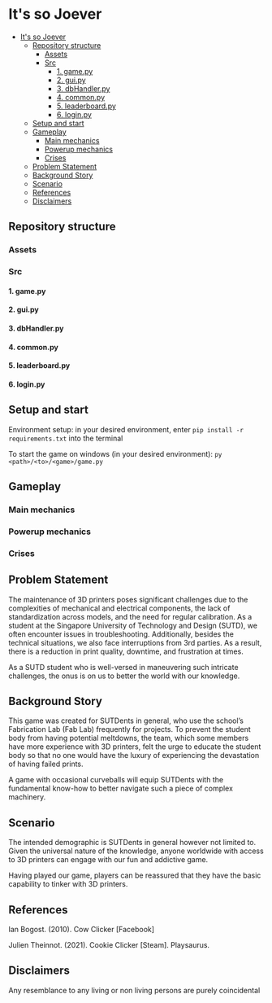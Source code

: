 # It's so Joever
- [It's so Joever](#its-so-joever)
  - [Repository structure](#repository-structure)
    - [Assets](#assets)
    - [Src](#src)
      - [1. game.py](#1-gamepy)
      - [2. gui.py](#2-guipy)
      - [3. dbHandler.py](#3-dbhandlerpy)
      - [4. common.py](#4-commonpy)
      - [5. leaderboard.py](#5-leaderboardpy)
      - [6. login.py](#6-loginpy)
  - [Setup and start](#setup-and-start)
  - [Gameplay](#gameplay)
    - [Main mechanics](#main-mechanics)
    - [Powerup mechanics](#powerup-mechanics)
    - [Crises](#crises)
  - [Problem Statement](#problem-statement)
  - [Background Story](#background-story)
  - [Scenario](#scenario)
  - [References](#references)
  - [Disclaimers](#disclaimers)

## Repository structure

### Assets

### Src
#### 1. game.py
#### 2. gui.py
#### 3. dbHandler.py
#### 4. common.py
#### 5. leaderboard.py
#### 6. login.py


## Setup and start
Environment setup: in your desired environment, enter
`pip install -r requirements.txt`
into the terminal

To start the game on windows (in your desired environment): `py <path>/<to>/<game>/game.py`

## Gameplay
### Main mechanics
### Powerup mechanics
### Crises
## Problem Statement
The maintenance of 3D printers poses significant challenges due to the complexities of mechanical and electrical components, the lack of standardization across models, and the need for regular calibration. As a student at the Singapore University of Technology and Design (SUTD), we often encounter issues in troubleshooting. Additionally, besides the technical situations, we also face interruptions from 3rd parties. As a result, there is a reduction in print quality, downtime, and frustration at times. 

As a SUTD student who is well-versed in maneuvering such intricate challenges, the onus is on us to better the world with our knowledge.
## Background Story
This game was created for SUTDents in general, who use the school’s Fabrication Lab (Fab Lab) frequently for projects. To prevent the student body from having potential meltdowns, the team, which some members have more experience with 3D printers, felt the urge to educate the student body so that no one would have the luxury of experiencing the devastation of having failed prints.

A game with occasional curveballs will equip SUTDents with the fundamental know-how to better navigate such a piece of complex machinery. 
## Scenario
The intended demographic is SUTDents in general however not limited to. Given the universal nature of the knowledge, anyone worldwide with access to 3D printers can engage with our fun and addictive game.

Having played our game, players can be reassured that they have the basic capability to tinker with 3D printers.
## References
Ian Bogost. (2010). Cow Clicker [Facebook]

Julien Theinnot. (2021). Cookie Clicker [Steam]. Playsaurus.


## Disclaimers
Any resemblance to any living or non living persons are purely coincidental
